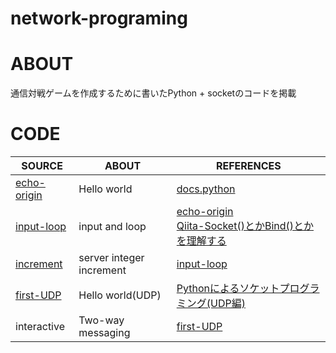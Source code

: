 # network-programing

# ABOUT
通信対戦ゲームを作成するために書いたPython + socketのコードを掲載

# CODE
|SOURCE|ABOUT|REFERENCES|
----|----|----
|[echo-origin](socket/echo-origin)|Hello world|[docs.python](https://docs.python.org/ja/3/library/socket.html#example)|
|[input-loop](socket/input-loop)|input and loop|[echo-origin](socket/input-loop)<br>[Qiita-Socket()とかBind()とかを理解する](https://qiita.com/Michinosuke/items/0778a5344bdf81488114)|
|[increment](socket/increment)|server integer increment|[input-loop](socket/input-loop)|
|[first-UDP](socket/firstUdp)|Hello world(UDP)|[Pythonによるソケットプログラミング(UDP編) ](https://note-tech.com/python_socket_programming_udp/?preview=true)|
|interactive|Two-way messaging|[first-UDP](socket/firstUdp)|
